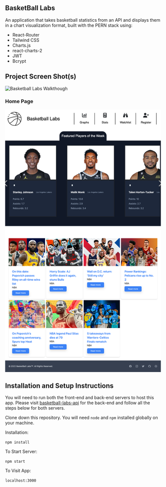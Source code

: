 ## BasketBall Labs

An application that takes basketball statistics from an API and displays them in a chart visualization format, built with the PERN stack using:

- React-Router
- Tailwind CSS
- Charts.js
- react-charts-2
- JWT
- Bcrypt

## Project Screen Shot(s)

![Basketball Labs Walkthough](https://github.com/danielAwale/basketball-labs/blob/main/src/docs/project%20video%20demo.gif)

### Home Page

![Basketball Labs Homepage](https://github.com/danielAwale/basketball-labs/blob/main/src/docs/mainpage.png)

## Installation and Setup Instructions

You will need to run both the front-end and back-end servers to host this app. Please visit [basketball-labs-api](https://github.com/danielAwale/basketball-labs-api) for the back-end and follow all the steps below for both servers.

Clone down this repository. You will need `node` and `npm` installed globally on your machine.

Installation:

`npm install`

To Start Server:

`npm start`

To Visit App:

`localhost:3000`
